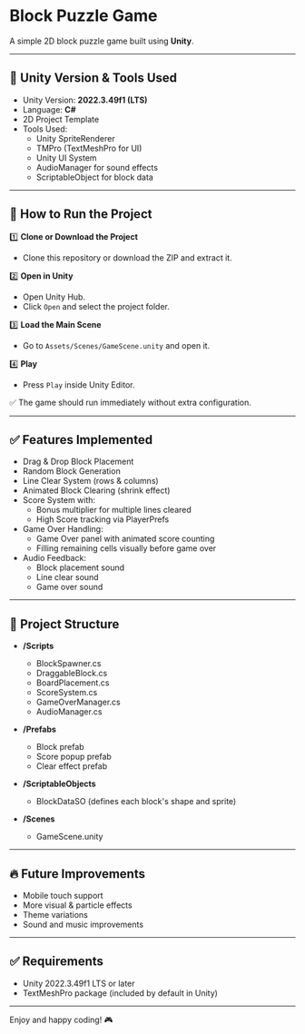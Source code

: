 # Block Puzzle Game

A simple 2D block puzzle game built using **Unity**.

---

## 🔧 Unity Version & Tools Used

- Unity Version: **2022.3.49f1 (LTS)**
- Language: **C#**
- 2D Project Template
- Tools Used:
  - Unity SpriteRenderer
  - TMPro (TextMeshPro for UI)
  - Unity UI System
  - AudioManager for sound effects
  - ScriptableObject for block data

---

## 🚀 How to Run the Project

1️⃣ **Clone or Download the Project**

- Clone this repository or download the ZIP and extract it.

2️⃣ **Open in Unity**

- Open Unity Hub.
- Click `Open` and select the project folder.

3️⃣ **Load the Main Scene**

- Go to `Assets/Scenes/GameScene.unity` and open it.

4️⃣ **Play**

- Press `Play` inside Unity Editor.

✅ The game should run immediately without extra configuration.

---

## ✅ Features Implemented

- Drag & Drop Block Placement
- Random Block Generation
- Line Clear System (rows & columns)
- Animated Block Clearing (shrink effect)
- Score System with:
  - Bonus multiplier for multiple lines cleared
  - High Score tracking via PlayerPrefs
- Game Over Handling:
  - Game Over panel with animated score counting
  - Filling remaining cells visually before game over
- Audio Feedback:
  - Block placement sound
  - Line clear sound
  - Game over sound

---

## 📂 Project Structure

- **/Scripts**
  - BlockSpawner.cs
  - DraggableBlock.cs
  - BoardPlacement.cs
  - ScoreSystem.cs
  - GameOverManager.cs
  - AudioManager.cs

- **/Prefabs**
  - Block prefab
  - Score popup prefab
  - Clear effect prefab

- **/ScriptableObjects**
  - BlockDataSO (defines each block's shape and sprite)

- **/Scenes**
  - GameScene.unity

---

## 🔥 Future Improvements

- Mobile touch support
- More visual & particle effects
- Theme variations
- Sound and music improvements

---

## ✅ Requirements

- Unity 2022.3.49f1 LTS or later  
- TextMeshPro package (included by default in Unity)

---

Enjoy and happy coding! 🎮
